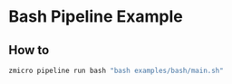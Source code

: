 # Bash Pipeline Example

## How to

```bash
zmicro pipeline run bash "bash examples/bash/main.sh"
```